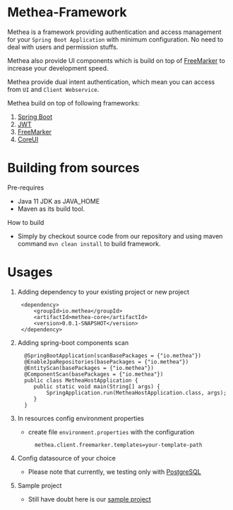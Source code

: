 # Methea-Framework
Methea is a framework providing authentication and access management for your `Spring Boot Application`
with minimum configuration. No need to deal with users and permission stuffs.

Methea also provide UI components which is build on top of [FreeMarker](https://freemarker.apache.org/) to increase your development speed.

Methea provide dual intent authentication, which mean you can access from `UI` and `Client Webservice`.

Methea build on top of following frameworks:
1. [Spring Boot](https://spring.io/projects/spring-boot)
2. [JWT](https://jwt.io/)
3. [FreeMarker](https://freemarker.apache.org/)
4. [CoreUI](https://coreui.io/)

# Building from sources

Pre-requires
 * Java 11 JDK as JAVA_HOME
 * Maven as its build tool.

How to build
 * Simply by checkout source code from our repository and using maven command `mvn clean install` to build framework.

# Usages

1. Adding dependency to your existing project or new project

	    <dependency>
            <groupId>io.methea</groupId>
            <artifactId>methea-core</artifactId>
            <version>0.0.1-SNAPSHOT</version>
        </dependency>

2. Adding spring-boot components scan

    	 @SpringBootApplication(scanBasePackages = {"io.methea"})
         @EnableJpaRepositories(basePackages = {"io.methea"})
         @EntityScan(basePackages = {"io.methea"})
         @ComponentScan(basePackages = {"io.methea"})
         public class MetheaHostApplication {
            public static void main(String[] args) {
                SpringApplication.run(MetheaHostApplication.class, args);
            }
         }
 3. In resources config environment properties
    - create file `environment.properties` with the configuration
    
    		methea.client.freemarker.templates=your-template-path
    		
 4. Config datasource of your choice
    * Please note that currently, we testing only with [PostgreSQL](https://www.postgresql.org/)
 5. Sample project
    * Still have doubt here is our [sample project](https://github.com/MetheaX/Methea-Sample-Project)